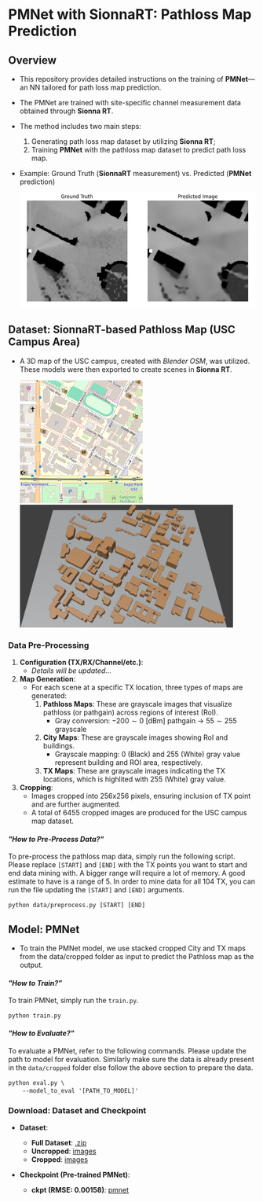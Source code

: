 # PMNet with SionnaRT: Pathloss Map Prediction

## Overview

- This repository provides detailed instructions on the training of **PMNet**—an NN tailored for path loss map prediction. 
- The PMNet are trained with site-specific channel measurement data obtained through **Sionna RT**. 
- The method includes two main steps: 
    1. Generating path loss map dataset by utilizing **Sionna RT**; 
    2. Training **PMNet** with the pathloss map dataset to predict path loss map.

- Example: Ground Truth (**SionnaRT** measurement) vs. Predicted (**PMNet** prediction)

    <img src="figures/Prediction_scene1.png" alt="prediction1" width="600"/> </br>
    <!-- <img src="figures/Prediction_scene2.png" alt="prediction2" width="400"/> -->



## Dataset: SionnaRT-based Pathloss Map (USC Campus Area)


- A 3D map of the USC campus, created with *Blender OSM*, was utilized. These models were then exported to create scenes in **Sionna RT**.

    <img src="figures/View_OpenStreetMap.png" alt="map_USC" height="250"/> &nbsp; 
    <img src="figures/View_Blender.png" alt="blender_3D_USC" height="250"/>
<!-- <img src="figures/CityMap_USC.png" alt="city_map" width="200"/> -->

### Data Pre-Processing

1. **Configuration (TX/RX/Channel/etc.)**:
    - *Details will be updated...*
2. **Map Generation**:
    - For each scene at a specific TX location, three types of maps are generated:
        1. **Pathloss Maps**: These are grayscale images that visualize pathloss (or pathgain) across regions of interest (RoI).
            - Gray conversion: $-200 \sim 0$ [dBm] pathgain $\rightarrow$ $55 \sim 255$ grayscale
        2. **City Maps**: These are grayscale images showing RoI and buildings.
            - Grayscale mapping: $0$ (Black) and $255$ (White) gray value represent building and ROI area, respectively.
        3. **TX Maps**: These are grayscale images indicating the TX locations, which is highlited with $255$ (White) gray value.
3. **Cropping**:
    - Images cropped into 256x256 pixels, ensuring inclusion of TX point and are further augmented.
    - A total of $6455$ cropped images are produced for the USC campus map dataset.

#### ***"How to Pre-Process Data?"***
To pre-process the pathloss map data, simply run the following script. 
Please replace `[START]` and `[END]` with the TX points you want to start and end data mining with. A bigger range will require a lot of memory. A good estimate to have is a range of 5. In order to mine data for all 104 TX, you can run the file updating the `[START]` and `[END]` arguments.
```
python data/preprocess.py [START] [END]
```


## Model: PMNet
- To train the PMNet model, we use stacked cropped City and TX maps from the data/cropped folder as input to predict the Pathloss map as the output.

#### ***"How to Train?"***
To train PMNet, simply run the `train.py`.
```
python train.py
```
 
#### ***"How to Evaluate?"***
To evaluate a PMNet, refer to the following commands. Please update the path to model for evaluation. Similarly make sure the data is already present in the `data/cropped` folder else follow the above section to prepare the data.
```
python eval.py \
    --model_to_eval '[PATH_TO_MODEL]' 
```


### Download: Dataset and Checkpoint

- **Dataset**:
    - **Full Dataset**: [.zip](https://drive.google.com/file/d/1_39J6FnhmVIxsyBDQdCkIbN3cF09h9pz/view?usp=sharing)
    - **Uncropped**: [images](https://drive.google.com/drive/folders/1AHCQtniNpr1DjGMYrWgwxddmQ3IXCgav?usp=drive_link)
    - **Cropped**: [images](https://drive.google.com/drive/folders/1E49AIF7q7LsQWHR68tGV_XJC7ubgplEs?usp=drive_link)
    

- **Checkpoint (Pre-trained PMNet)**:
    - **ckpt (RMSE: 0.00158)**: [pmnet](https://drive.google.com/file/d/1nymEoDKlKGk1aOzm5pNgeTcSE9MG3YGV/view?usp=sharing)
